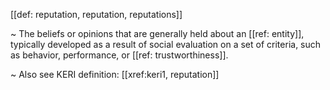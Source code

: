 [[def: reputation, reputation, reputations]]

~ The beliefs or opinions that are generally held about an [[ref: entity]], typically developed as a result of social evaluation on a set of criteria, such as behavior, performance, or [[ref: trustworthiness]].

~ Also see KERI definition: [[xref:keri1, reputation]]
